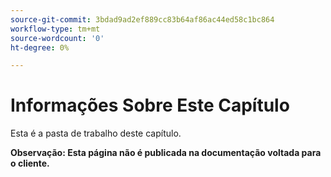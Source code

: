 ```yaml
---
source-git-commit: 3bdad9ad2ef889cc83b64af86ac44ed58c1bc864
workflow-type: tm+mt
source-wordcount: '0'
ht-degree: 0%

---
```

# Informações Sobre Este Capítulo

Esta é a pasta de trabalho deste capítulo.

**Observação: Esta página não é publicada na documentação voltada para o cliente.**
